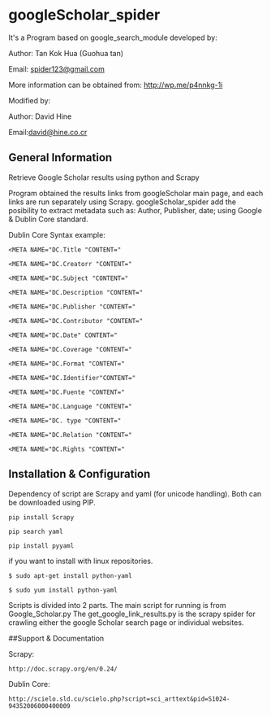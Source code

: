  
 googleScholar_spider
====================
 
 

It's a Program based on google_search_module developed by: 

Author: Tan Kok Hua (Guohua tan)

Email: spider123@gmail.com

More information can be obtained from: http://wp.me/p4nnkg-1i


Modified by:

Author: David Hine 

Email:david@hine.co.cr




## General Information


Retrieve Google Scholar results using python and Scrapy

Program obtained the results links from googleScholar main page, and each links are run separately using Scrapy. googleScholar_spider add the posibility to extract metadata such as: Author, Publisher, date; using Google & Dublin Core standard.

Dublin Core Syntax example:

    <META NAME="DC.Title "CONTENT=" 

    <META NAME="DC.Creatorr "CONTENT=" 

    <META NAME="DC.Subject "CONTENT=" 

    <META NAME="DC.Description "CONTENT=" 

    <META NAME="DC.Publisher "CONTENT=" 

    <META NAME="DC.Contributor "CONTENT=" 

    <META NAME="DC.Date" CONTENT=" 

    <META NAME="DC.Coverage "CONTENT=" 

    <META NAME="DC.Format "CONTENT=" 

    <META NAME="DC.Identifier"CONTENT=" 

    <META NAME="DC.Fuente "CONTENT=" 

    <META NAME="DC.Language "CONTENT=" 

    <META NAME="DC. type "CONTENT=" 

    <META NAME="DC.Relation "CONTENT=" 

    <META NAME="DC.Rights "CONTENT="


## Installation & Configuration

Dependency of script are Scrapy and yaml (for unicode handling). Both can be downloaded using PIP.

    pip install Scrapy

    pip search yaml
  
    pip install pyyaml

if you want to install with linux repositories.

    $ sudo apt-get install python-yaml
  
    $ sudo yum install python-yaml

 Scripts is divided into 2 parts. The main script for running is from Google_Scholar.py The get_google_link_results.py is the scrapy spider for crawling either the google Scholar search page or individual websites. 

##Support & Documentation

Scrapy:

    http://doc.scrapy.org/en/0.24/

Dublin Core:

    http://scielo.sld.cu/scielo.php?script=sci_arttext&pid=S1024-94352006000400009

